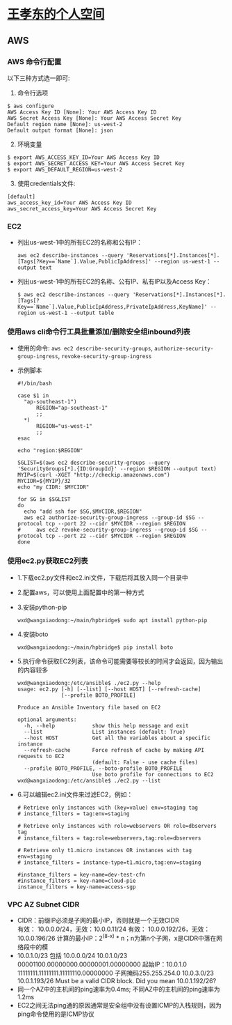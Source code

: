 # [王孝东的个人空间](https://scm-git.github.io/)
## AWS
### AWS 命令行配置
  以下三种方式选一即可:
1. 命令行选项  
  ```
  $ aws configure
  AWS Access Key ID [None]: Your AWS Access Key ID
  AWS Secret Access Key [None]: Your AWS Access Secret Key
  Default region name [None]: us-west-2
  Default output format [None]: json
  ```
2. 环境变量  
  ```
  $ export AWS_ACCESS_KEY_ID=Your AWS Access Key ID
  $ export AWS_SECRET_ACCESS_KEY=Your AWS Access Secret Key
  $ export AWS_DEFAULT_REGION=us-west-2
  ```
3. 使用credentials文件:
  ```
  [default]
  aws_access_key_id=Your AWS Access Key ID
  aws_secret_access_key=Your AWS Access Secret Key
  ```

### EC2
* 列出us-west-1中的所有EC2的名称和公有IP：
  ```
  aws ec2 describe-instances --query 'Reservations[*].Instances[*].[Tags[?Key==`Name`].Value,PublicIpAddress]' --region us-west-1 --output text
  ```
* 列出us-west-1中的所有EC2的名称、公有IP、私有IP以及Access Key：
  ```
  $ aws ec2 describe-instances --query 'Reservations[*].Instances[*].[Tags[?Key==`Name`].Value,PublicIpAddress,PrivateIpAddress,KeyName]' --region us-west-1 --output table
  ```
  
### 使用aws cli命令行工具批量添加/删除安全组inbound列表
* 使用的命令: `aws ec2 describe-security-groups`, `authorize-security-group-ingress`, `revoke-security-group-ingress`
* 示例脚本

  ```shell
  #!/bin/bash
  
  case $1 in
  	"ap-southeast-1")
  		REGION="ap-southeast-1"
  		;;
  	*)
  		REGION="us-west-1"
  		;;
  esac
  
  echo "region:$REGION"
  
  SGLIST=$(aws ec2 describe-security-groups --query 'SecurityGroups[*].{ID:GroupId}' --region $REGION --output text)
  MYIP=$(curl -XGET "http://checkip.amazonaws.com")
  MYCIDR=${MYIP}/32
  echo "my CIDR: $MYCIDR"
  
  for SG in $SGLIST
  do
  	echo "add ssh for $SG,$MYCIDR,$REGION"
  	aws ec2 authorize-security-group-ingress --group-id $SG --protocol tcp --port 22 --cidr $MYCIDR --region $REGION
  # 	aws ec2 revoke-security-group-ingress --group-id $SG --protocol tcp --port 22 --cidr $MYCIDR --region $REGION
  done
  ```
  
### 使用ec2.py获取EC2列表
* 1.下载ec2.py文件和ec2.ini文件，下载后将其放入同一个目录中
* 2.配置aws，可以使用上面配置中的第一种方式
* 3.安装python-pip
  
  ```
  wxd@wangxiaodong:~/main/hpbridge$ sudo apt install python-pip
  ```
  
* 4.安装boto

  ```
  wxd@wangxiaodong:~/main/hpbridge$ pip install boto
  ```
  
* 5.执行命令获取EC2列表，该命令可能需要等较长的时间才会返回，因为输出的内容较多
  
  ```
  wxd@wangxiaodong:/etc/ansible$ ./ec2.py --help
  usage: ec2.py [-h] [--list] [--host HOST] [--refresh-cache]
                [--profile BOTO_PROFILE]
  
  Produce an Ansible Inventory file based on EC2
  
  optional arguments:
    -h, --help            show this help message and exit
    --list                List instances (default: True)
    --host HOST           Get all the variables about a specific instance
    --refresh-cache       Force refresh of cache by making API requests to EC2
                          (default: False - use cache files)
    --profile BOTO_PROFILE, --boto-profile BOTO_PROFILE
                          Use boto profile for connections to EC2
  wxd@wangxiaodong:/etc/ansible$ ./ec2.py --list
  ```
  
* 6.可以编辑ec2.ini文件来过滤EC2，例如：

  ```
  # Retrieve only instances with (key=value) env=staging tag
  # instance_filters = tag:env=staging
  
  # Retrieve only instances with role=webservers OR role=dbservers tag
  # instance_filters = tag:role=webservers,tag:role=dbservers
  
  # Retrieve only t1.micro instances OR instances with tag env=staging
  # instance_filters = instance-type=t1.micro,tag:env=staging
  
  #instance_filters = key-name=dev-test-cfn
  #instance_filters = key-name=cloud-pie
  instance_filters = key-name=access-sgp
  ```
  
### VPC AZ Subnet CIDR
* CIDR：前缀IP必须是子网的最小IP，否则就是一个无效CIDR  
  有效： 10.0.0.0/24，无效：10.0.0.11/24
  有效： 10.0.0.192/26，无效：10.0.0.196/26
  计算的最小IP：2<sup>(8-x)</sup> * n；n为第n个子网，x是CIDR中落在网络段中的模
* 10.0.1.0/23 包括 10.0.0.0/24
  10.0.1.0/23
  00001100.00000000.00000001.00000000 起始IP：10.0.1.0
  11111111.11111111.11111110.00000000 子网掩码255.255.254.0
  10.0.3.0/23 
  10.0.1.193/26
  Must be a valid CIDR block. Did you mean 10.0.1.192/26?
* 同一个AZ中的主机间的ping速率为0.4ms; 不同AZ中的主机间的ping速率为1.2ms
* EC2之间无法ping通的原因通常是安全组中没有设置ICMP的入栈规则，因为ping命令使用的是ICMP协议
  

